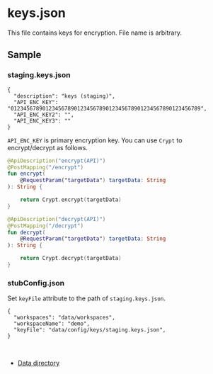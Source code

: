 # keys.json

This file contains keys for encryption. File name is arbitrary.

## Sample

### staging.keys.json

```
{
  "description": "keys (staging)",
  "API_ENC_KEY": "012345678901234567890123456789012345678901234567890123456789",
  "API_ENC_KEY2": "",
  "API_ENC_KEY3": ""
}
```

`API_ENC_KEY` is primary encryption key. You can use `Crypt` to encrypt/decrypt as follows.

```kotlin
@ApiDescription("encrypt(API)")
@PostMapping("/encrypt")
fun encrypt(
    @RequestParam("targetData") targetData: String
): String {

    return Crypt.encrypt(targetData)
}

@ApiDescription("decrypt(API)")
@PostMapping("/decrypt")
fun decrypt(
    @RequestParam("targetData") targetData: String
): String {

    return Crypt.decrypt(targetData)
}
```

### stubConfig.json

Set `keyFile` attribute to the path of `staging.keys.json`.

```
{
  "workspaces": "data/workspaces",
  "workspaceName": "demo",
  "keyFile": "data/config/keys/staging.keys.json",
}
```

<br>

- [Data directory](data_directory.md)

<br>
